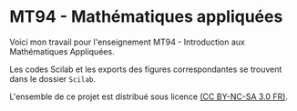 # MT94 - Mathématiques appliquées


Voici mon travail pour l'enseignement MT94 - Introduction aux Mathématiques Appliquées.

Les codes Scilab et les exports des figures correspondantes se trouvent dans le dossier `Scilab`. 

L'ensemble de ce projet est distribué sous licence [(CC BY-NC-SA 3.0 FR)](https://creativecommons.org/licenses/by-nc-sa/3.0/fr/).

